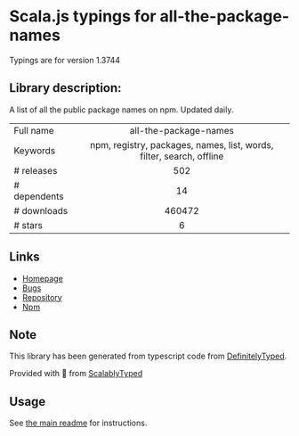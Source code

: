 
# Scala.js typings for all-the-package-names

Typings are for version 1.3744

## Library description:
A list of all the public package names on npm. Updated daily.

|                    |                 |
| ------------------ | :-------------: |
| Full name          | all-the-package-names |
| Keywords           | npm, registry, packages, names, list, words, filter, search, offline |
| # releases         | 502 |
| # dependents       | 14 |
| # downloads        | 460472 |
| # stars            | 6 |

## Links
- [Homepage](https://github.com/zeke/all-the-package-names#readme)
- [Bugs](https://github.com/zeke/all-the-package-names/issues)
- [Repository](https://github.com/zeke/all-the-package-names)
- [Npm](https://www.npmjs.com/package/all-the-package-names)
    


## Note
This library has been generated from typescript code from [DefinitelyTyped](https://definitelytyped.org).

Provided with :purple_heart: from [ScalablyTyped](https://github.com/oyvindberg/ScalablyTyped)

## Usage
See [the main readme](../../readme.md) for instructions.


